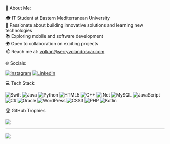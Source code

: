  💫 About Me:

🎓 IT Student at Eastern Mediterranean University  <br>
🌟 Passionate about building innovative solutions and learning new technologies  <br>
📚 Exploring mobile and software development  <br>
🌍 Open to collaboration on exciting projects  <br>
📫 Reach me at: [volkan@serryvolandoscar.com](mailto:volkan@serryvolandoscar.com)  <br>



 🌐 Socials:

[![Instagram](https://img.shields.io/badge/Instagram-%23E4405F.svg?logo=Instagram&logoColor=white)](https://instagram.com/thevolkankaya/) 
[![LinkedIn](https://img.shields.io/badge/LinkedIn-%230077B5.svg?logo=linkedin&logoColor=white)](https://linkedin.com/in/volkan-kaya35/) 

 💻 Tech Stack:

![Swift](https://img.shields.io/badge/swift-F54A2A?style=for-the-badge&logo=swift&logoColor=white) ![Java](https://img.shields.io/badge/java-%23ED8B00.svg?style=for-the-badge&logo=openjdk&logoColor=white) ![Python](https://img.shields.io/badge/python-3670A0?style=for-the-badge&logo=python&logoColor=ffdd54) ![HTML5](https://img.shields.io/badge/html5-%23E34F26.svg?style=for-the-badge&logo=html5&logoColor=white) ![C++](https://img.shields.io/badge/c++-%2300599C.svg?style=for-the-badge&logo=c%2B%2B&logoColor=white) ![.Net](https://img.shields.io/badge/.NET-5C2D91?style=for-the-badge&logo=.net&logoColor=white)  ![MySQL](https://img.shields.io/badge/mysql-4479A1.svg?style=for-the-badge&logo=mysql&logoColor=white) ![JavaScript](https://img.shields.io/badge/javascript-%23323330.svg?style=for-the-badge&logo=javascript&logoColor=%23F7DF1E) ![C#](https://img.shields.io/badge/c%23-%23239120.svg?style=for-the-badge&logo=csharp&logoColor=white) ![Oracle](https://img.shields.io/badge/Oracle-F80000?style=for-the-badge&logo=oracle&logoColor=white) ![WordPress](https://img.shields.io/badge/WordPress-%23117AC9.svg?style=for-the-badge&logo=WordPress&logoColor=white) ![CSS3](https://img.shields.io/badge/css3-%231572B6.svg?style=for-the-badge&logo=css3&logoColor=white) ![PHP](https://img.shields.io/badge/php-%23777BB4.svg?style=for-the-badge&logo=php&logoColor=white) ![Kotlin](https://img.shields.io/badge/kotlin-%237F52FF.svg?style=for-the-badge&logo=kotlin&logoColor=white)

  🏆 GitHub Trophies
  
![](https://github-profile-trophy.vercel.app/?username=lyvior&theme=radical&no-frame=false&no-bg=true&margin-w=4)

---
[![](https://visitcount.itsvg.in/api?id=lyvior&icon=0&color=0)](https://visitcount.itsvg.in)
